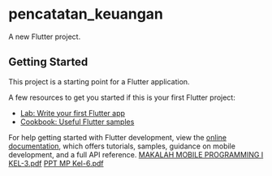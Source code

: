 # pencatatan_keuangan

A new Flutter project.

## Getting Started

This project is a starting point for a Flutter application.

A few resources to get you started if this is your first Flutter project:

- [Lab: Write your first Flutter app](https://docs.flutter.dev/get-started/codelab)
- [Cookbook: Useful Flutter samples](https://docs.flutter.dev/cookbook)

For help getting started with Flutter development, view the
[online documentation](https://docs.flutter.dev/), which offers tutorials,
samples, guidance on mobile development, and a full API reference.
[MAKALAH MOBILE PROGRAMMING I KEL-3.pdf](https://github.com/user-attachments/files/20865764/MAKALAH.MOBILE.PROGRAMMING.I.KEL-3.pdf)
[PPT MP Kel-6.pdf](https://github.com/user-attachments/files/20865766/PPT.MP.Kel-6.pdf)
